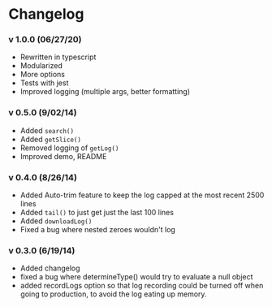 # Changelog

### v 1.0.0 (06/27/20)

- Rewritten in typescript
- Modularized
- More options
- Tests with jest
- Improved logging (multiple args, better formatting)

### v 0.5.0 (9/02/14)

- Added `search()` 
- Added `getSlice()` 
- Removed logging of `getLog()`
- Improved demo, README

### v 0.4.0 (8/26/14)

- Added Auto-trim feature to keep the log capped at the most recent 2500 lines
- Added `tail()` to just get just the last 100 lines
- Added `downloadLog()`
- Fixed a bug where nested zeroes wouldn't log

### v 0.3.0 (6/19/14)

- Added changelog
- fixed a bug where determineType() would try to evaluate a null object
- added recordLogs option so that log recording could be turned off when going to production, to avoid the log eating up memory.